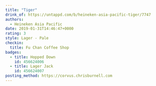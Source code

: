 ```yaml
---
title: "Tiger"
drink_of: https://untappd.com/b/heineken-asia-pacific-tiger/7747
authors:
  - Heineken Asia Pacific
date: 2019-01-31T14:46:47+0000
rating: 3
style: Lager - Pale
checkin:
  title: Fu Chan Coffee Shop
badges:
  - title: Hopped Down
    id: 456624006
  - title: Lager Jack
    id: 456624007
posting_method: https://corvus.chrisburnell.com
---
```

